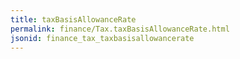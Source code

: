 ```yaml
---
title: taxBasisAllowanceRate
permalink: finance/Tax.taxBasisAllowanceRate.html
jsonid: finance_tax_taxbasisallowancerate
---
```

